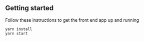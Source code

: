 ## Getting started

Follow these instructions to get the front end app up and running

```
yarn install
yarn start
```